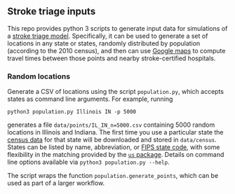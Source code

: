 ## Stroke triage inputs ##

This repo provides python 3 scripts to generate input data for simulations of a [stroke triage model](https://github.com/eschenfeldt/stroke). Specifically, it can be used to generate a set of locations in any state or states, randomly distributed by population (according to the 2010 census), and then can use [Google maps](https://github.com/googlemaps/google-maps-services-python) to compute travel times between those points and nearby stroke-certified hospitals.

### Random locations ###

Generate a CSV of locations using the script `population.py`, which accepts states as command line arguments. For example, running

```
python3 population.py Illinois IN -p 5000
```

generates a file `data/points/IL_IN_n=5000.csv` containing 5000 random locations in Illinois and Indiana. The first time you use a particular state the [census data](https://www.census.gov/geo/maps-data/data/tiger-line.html) for that state will be downloaded and stored in `data/census`. States can be listed by name, abbreviation, or [FIPS state code](https://en.wikipedia.org/wiki/Federal_Information_Processing_Standard_state_code), with some flexibility in the matching provided by the [`us` package](https://github.com/unitedstates/python-us). Details on command line options available via `python3 population.py --help`.

The script wraps the function `population.generate_points`, which can be used as part of a larger workflow.

